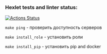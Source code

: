 ### Hexlet tests and linter status:
[![Actions Status](https://github.com/Fessan/ansible-deploy-project-76/actions/workflows/hexlet-check.yml/badge.svg)](https://github.com/Fessan/ansible-deploy-project-76/actions)


`make ping` - проверить доступность серверов

`make install_role` - установить роли

`make install_pip` - установить pip and docker
